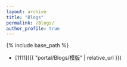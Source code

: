 ```yaml
---
layout: archive
title: "Blogs"
permalink: /Blogs/
author_profile: true
---
```

{% include base_path %}

- [1111]({{ "portal/Blogs/模版" | relative_url }})
